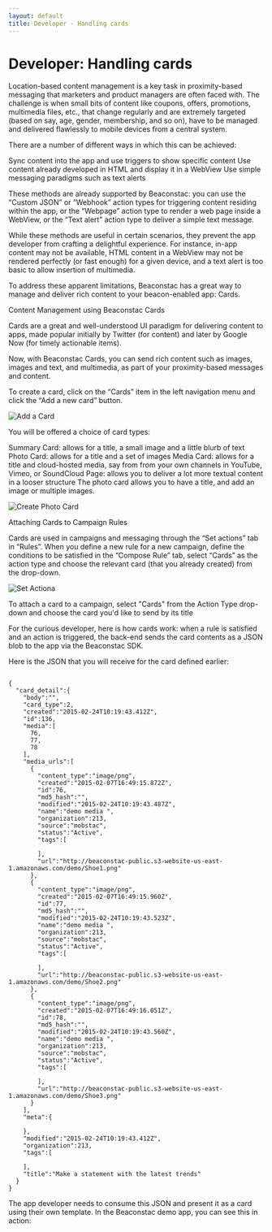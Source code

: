 ```yaml
---
layout: default
title: Developer - Handling cards
---
```

# Developer: Handling cards

Location-based content management is a key task in proximity-based messaging that marketers and product managers are often faced with. The challenge is when small bits of content like coupons, offers, promotions, multimedia files, etc., that change regularly and are extremely targeted (based on say, age, gender, membership, and so on), have to be managed and delivered flawlessly to mobile devices from a central system.

There are a number of different ways in which this can be achieved:

Sync content into the app and use triggers to show specific content
Use content already developed in HTML and display it in a WebView
Use simple messaging paradigms such as text alerts

These methods are already supported by Beaconstac: you can use the “Custom JSON” or “Webhook” action types for triggering content residing within the app, or the “Webpage” action type to render a web page inside a WebView, or the “Text alert” action type to deliver a simple text message.

While these methods are useful in certain scenarios, they prevent the app developer from crafting a delightful experience. For instance, in-app content may not be available, HTML content in a WebView may not be rendered perfectly (or fast enough) for a given device, and a text alert is too basic to allow insertion of multimedia.

To address these apparent limitations, Beaconstac has a great way to manage and deliver rich content to your beacon-enabled app: Cards.


Content Management using Beaconstac Cards

Cards are a great and well-understood UI paradigm for delivering content to apps, made popular initially by Twitter (for content) and later by Google Now (for timely actionable items).

Now, with Beaconstac Cards, you can send rich content such as images, images and text, and multimedia, as part of your proximity-based messages and content.

To create a card, click on the “Cards” item in the left navigation menu and click the “Add a new card” button.

![Add a Card](http://i.imgur.com/W37WKeb.png)

You will be offered a choice of card types:

Summary Card: allows for a title, a small image and a little blurb of text
Photo Card: allows for a title and a set of images
Media Card: allows for a title and cloud-hosted media, say from from your own channels in YouTube, Vimeo, or SoundCloud
Page: allows you to deliver a lot more textual content in a looser structure
The photo card allows you to have a title, and add an image or multiple images. 

![Create Photo Card](http://i.imgur.com/268bhC6.png)

Attaching Cards to Campaign Rules

Cards are used in campaigns and messaging through the “Set actions” tab in “Rules”. When you define a new rule for a new campaign, define the conditions to be satisfied in the “Compose Rule” tab, select “Cards” as the action type and choose the relevant card (that you already created) from the drop-down.

![Set Actiona](http://i.imgur.com/R14bqUg.png)

To attach a card to a campaign, select "Cards" from the Action Type drop-down and choose the card you'd like to send by its title

For the curious developer, here is how cards work: when a rule is satisfied and an action is triggered, the back-end sends the card contents as a JSON blob to the app via the Beaconstac SDK.

Here is the JSON that you will receive for the card defined earlier:

```

{  
  "card_detail":{  
    "body":"",
    "card_type":2,
    "created":"2015-02-24T10:19:43.412Z",
    "id":136,
    "media":[  
      76,
      77,
      78
    ],
    "media_urls":[  
      {  
        "content_type":"image/png",
        "created":"2015-02-07T16:49:15.872Z",
        "id":76,
        "md5_hash":"",
        "modified":"2015-02-24T10:19:43.487Z",
        "name":"demo media ",
        "organization":213,
        "source":"mobstac",
        "status":"Active",
        "tags":[  

        ],
        "url":"http://beaconstac-public.s3-website-us-east-1.amazonaws.com/demo/Shoe1.png"
      },
      {  
        "content_type":"image/png",
        "created":"2015-02-07T16:49:15.960Z",
        "id":77,
        "md5_hash":"",
        "modified":"2015-02-24T10:19:43.523Z",
        "name":"demo media ",
        "organization":213,
        "source":"mobstac",
        "status":"Active",
        "tags":[  

        ],
        "url":"http://beaconstac-public.s3-website-us-east-1.amazonaws.com/demo/Shoe2.png"
      },
      {  
        "content_type":"image/png",
        "created":"2015-02-07T16:49:16.051Z",
        "id":78,
        "md5_hash":"",
        "modified":"2015-02-24T10:19:43.560Z",
        "name":"demo media ",
        "organization":213,
        "source":"mobstac",
        "status":"Active",
        "tags":[  

        ],
        "url":"http://beaconstac-public.s3-website-us-east-1.amazonaws.com/demo/Shoe3.png"
      }
    ],
    "meta":{  

    },
    "modified":"2015-02-24T10:19:43.412Z",
    "organization":213,
    "tags":[  

    ],
    "title":"Make a statement with the latest trends"
  }
}

```

The app developer needs to consume this JSON and present it as a card using their own template. In the Beaconstac demo app, you can see this in action:

